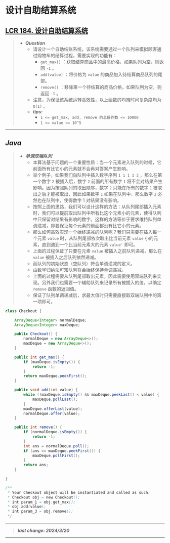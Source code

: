 # 设计自助结算系统

## [LCR 184. 设计自助结算系统](https://leetcode.cn/problems/dui-lie-de-zui-da-zhi-lcof/)

> - ***Question***
>   - 请设计一个自助结账系统，该系统需要通过一个队列来模拟顾客通过购物车的结算过程，需要实现的功能有：
>     - `get_max()` ：获取结算商品中的最高价格，如果队列为空，则返回 `-1` 。
>     - `add(value)` ：将价格为 `value` 的商品加入待结算商品队列的尾部。
>     - `remove()` ：移除第一个待结算的商品价格，如果队列为空，则返回 `-1` 。
>   - 注意，为保证该系统运转高效性，以上函数的均摊时间复杂度均为 `O(1)` 。
>   - ***tips:***
>     - `1 <= get_max, add, remove 的总操作数 <= 10000`
>     - `1 <= value <= 10^5`

---

## *Java*

> - ***单调双端队列***
>   - 本算法基于问题的一个重要性质：当一个元素进入队列的时候，它前面所有比它小的元素就不会再对答案产生影响。
>   - 举个例子，如果我们向队列中插入数字序列 `1 1 1 1 2` ，那么在第一个数字 `2` 被插入后，数字 `2` 前面的所有数字 `1` 将不会对结果产生影响。因为按照队列的取出顺序，数字 `2` 只能在所有的数字 `1` 被取出之后才能被取出，因此如果数字 `1` 如果在队列中，那么数字 `2` 必然也在队列中，使得数字 1 对结果没有影响。
>   - 按照上面的思路，我们可以设计这样的方法：从队列尾部插入元素时，我们可以提前取出队列中所有比这个元素小的元素，使得队列中只保留对结果有影响的数字。这样的方法等价于要求维持队列单调递减，即要保证每个元素的前面都没有比它小的元素。
>   - 那么如何高效实现一个始终递减的队列呢？我们只需要在插入每一个元素 `value` 时，从队列尾部依次取出比当前元素 `value` 小的元素，直到遇到一个比当前元素大的元素 `value'` 即可。
>   - 上面的过程保证了只要在元素 `value` 被插入之前队列递减，那么在 `value` 被插入之后队列依然递减。
>   - 而队列的初始状态（空队列）符合单调递减的定义。
>   - 由数学归纳法可知队列将会始终保持单调递减。
>   - 上面的过程需要从队列尾部取出元素，因此需要使用双端队列来实现。另外我们也需要一个辅助队列来记录所有被插入的值，以确定 `remove` 函数的返回值。
>   - 保证了队列单调递减后，求最大值时只需要直接取双端队列中的第一项即可。

```java
class Checkout {

    ArrayDeque<Integer> normalDeque;
    ArrayDeque<Integer> maxDeque;

    public Checkout() {
        normalDeque = new ArrayDeque<>();
        maxDeque = new ArrayDeque<>();
    }

    public int get_max() {
        if (maxDeque.isEmpty()) {
            return -1;
        }
        return maxDeque.peekFirst();
    }

    public void add(int value) {
        while (!maxDeque.isEmpty() && maxDeque.peekLast() < value) {
            maxDeque.pollLast();
        }
        maxDeque.offerLast(value);
        normalDeque.offer(value);
    }

    public int remove() {
        if (normalDeque.isEmpty()) {
            return -1;
        }
        int ans = normalDeque.poll();
        if (ans == maxDeque.peekFirst()) {
            maxDeque.pollFirst();
        }
        return ans;
    }

}

/**
 * Your Checkout object will be instantiated and called as such:
 * Checkout obj = new Checkout();
 * int param_1 = obj.get_max();
 * obj.add(value);
 * int param_3 = obj.remove();
 */
```

---

> ***last change: 2024/3/20***

---
